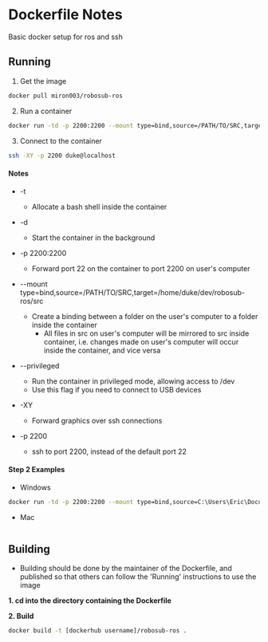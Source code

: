 # Dockerfile Notes

Basic docker setup for ros and ssh

## Running

1. Get the image
```bash
docker pull miron003/robosub-ros
```

2. Run a container
```bash
docker run -td -p 2200:2200 --mount type=bind,source=/PATH/TO/SRC,target=/home/duke/dev/robosub-ros/src  miron003/robosub-ros
```

3. Connect to the container
```bash
ssh -XY -p 2200 duke@localhost
```

#### Notes
* -t
  * Allocate a bash shell inside the container

* -d
  * Start the container in the background

* -p 2200:2200
  * Forward port 22 on the container to port 2200 on user's computer

* --mount type=bind,source=/PATH/TO/SRC,target=/home/duke/dev/robosub-ros/src
  * Create a binding between a folder on the user's computer to a folder inside the container
    * All files in src on user's computer will be mirrored to src inside container, i.e. changes made on user's computer will occur inside the container, and vice versa

* --privileged
  * Run the container in privileged mode, allowing access to /dev
  * Use this flag if you need to connect to USB devices


* -XY
  * Forward graphics over ssh connections

* -p 2200
  * ssh to port 2200, instead of the default port 22
  
#### Step 2 Examples
* Windows
```bash
docker run -td -p 2200:2200 --mount type=bind,source=C:\Users\Eric\Documents\Robotics\CS,target=/home/duke/dev/robosub-ros/src  miron003/robosub-ros
```

* Mac
```bash
```
  
## Building

- Building should be done by the maintainer of the Dockerfile, and published so that others can follow the 'Running' instructions to use the image

**1. cd into the directory containing the Dockerfile**

**2. Build**
```bash
docker build -t [dockerhub username]/robosub-ros .
```


